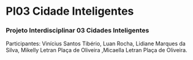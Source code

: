 <h1>PI03 Cidade Inteligentes</h1>
<h3>Projeto Interdisciplinar 03 Cidades Inteligentes</h3> 
<p>Participantes: Vinícius Santos Tibério, Luan Rocha, Lidiane Marques da Silva, Mikelly Letran Plaça de Oliveira ,Micaella Letran Plaça de Oliveira.</p>
